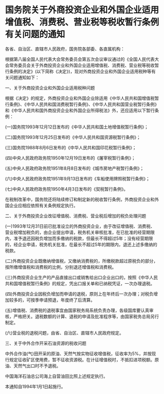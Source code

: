 # 国务院关于外商投资企业和外国企业适用增值税、消费税、营业税等税收暂行条例有关问题的通知

<!-- INFO END -->

各省、自治区、直辖市人民政府，国务院各部委、各直属机构：

根据第八届全国人民代表大会常务委员会第五次会议审议通过的《全国人民代表大会常务委员会关于外商投资企业和外国企业适用增值税、消费税、营业税等税收暂行条例的决定》(以下简称《决定》)，现对外商投资企业和外国企业适用税种等有关问题通知如下：

一、关于外商投资企业和外国企业适用税种问题

根据《决定》的规定，外商投资企业和外国企业除适用《中华人民共和国增值税暂行条例》、《中华人民共和国消费税暂行条例》、《中华人民共和国营业税暂行条例》和《中华人民共和国外商投资企业和外国企业所得税法》外，还应适用以下暂行条例：

(一)国务院1993年12月12日发布的《中华人民共和国土地增值税暂行条例》；

(二)国务院1993年12月25日发布的《中华人民共和国资源税暂行条例》；

(三)国务院1988年8月6日发布的《中华人民共和国印花税暂行条例》；

(四)中央人民政府政务院1950年12月19日发布的《屠宰税暂行条例》；

(五)中央人民政府政务院1951年8月8日发布的《城市房地产税暂行条例》；

(六)中央人民政府政务院1951年9月13日发布的《车船使用牌照税暂行条例》；

(七)中央人民政府政务院1950年4月3日发布的《契税暂行条例》。

在税制改革中，国务院还将陆续修订和制定新的税收暂行条例，外商投资企业和外国企业应相应依照有关条例规定执行。

二、关于外商投资企业改征增值税、消费税、营业税后增加的税负处理问题

(一)1993年12月31日前已批准设立的外商投资企业，由于改征增值税、消费税、营业税增加税负的，由企业提出申请，税务机关审核批准，在已批准的经营期限内，准予退还因税负增加而多缴纳的税款，但最长不得超过5年；没有经营期限的，经企业申请，税务机关批准，在最长不超过5年的期限内，退还上述多缴纳的税款。

(二)外商投资企业既缴纳增值税，又缴纳消费税的，所缴税款超过原税负的部分，按所缴增值税和消费税的比例，分别退还增值税和消费税。

(三)外商投资企业生产的产品直接出口或销售给出口企业出口的，按照《中华人民共和国增值税暂行条例》的规定，凭出口报关单和已纳税凭证，一次办理退税。

(四)外商投资企业因税负增加而申请的退税，原则上在年终后一次办理；对税负增加较多的，可按季申请预退，年度终了后清算。

(五)增值税、消费税的退税事宜由国家税务局系统负责办理，各级国库要认真审核，严格把关。退税数额的计算、退税的申请及批准程序等，由国家税务总局另行制定。

(六)营业税的退税问题，由省、自治区、直辖市人民政府规定。

三、关于中外合作开采石油资源的税收问题

中外合作油(气)田开采的原油、天然气按实物征收增值税，征收率为5%，并按现行规定征收矿区使用费，暂不征收资源税。在计征增值税时，不抵扣进项税额。原油、天然气出口时不予退税。

中国海洋石油总公司海上自营油田比照上述规定执行。

本通知自1994年1月1日起施行。